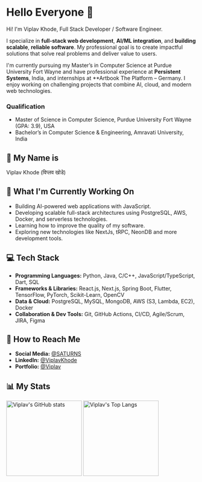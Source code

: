 # Hello Everyone 👋

Hi! I'm Viplav Khode, Full Stack Developer / Software Engineer.

I specialize in **full-stack web development**, **AI/ML integration**, and **building scalable**, **reliable software**. My professional goal is to create impactful solutions that solve real problems and deliver value to users.

I'm currently pursuing my Master’s in Computer Science at Purdue University Fort Wayne and have professional experience at **Persistent Systems**, India, and internships at **Artbook The Platform – Germany. I enjoy working on challenging projects that combine AI, cloud, and modern web technologies.

### Qualification
- Master of Science in Computer Science, Purdue University Fort Wayne (GPA: 3.9), USA
- Bachelor’s in Computer Science & Engineering, Amravati University, India

## :identification_card: My Name is

Viplav Khode (विप्लव खोडे)

## :telescope: What I'm Currently Working On

- Building AI-powered web applications with JavaScript.
- Developing scalable full-stack architectures using PostgreSQL, AWS, Docker, and serverless technologies.
- Learning how to improve the quality of my software.
- Exploring new technologies like NextJs, tRPC, NeonDB and more development tools.

## :computer: Tech Stack

- **Programming Languages:** Python, Java, C/C++, JavaScript/TypeScript, Dart, SQL
- **Frameworks & Libraries:** React.js, Next.js, Spring Boot, Flutter, TensorFlow, PyTorch, Scikit-Learn, OpenCV
- **Data & Cloud:** PostgreSQL, MySQL, MongoDB, AWS (S3, Lambda, EC2), Docker
- **Collaboration & Dev Tools:** Git, GitHub Actions, CI/CD, Agile/Scrum, JIRA, Figma


## :link: How to Reach Me

- **Social Media:** [@SATURNS](https://www.instagram.com/s.a.t.u.r.n.s/)
- **LinkedIn:** [@ViplavKhode](https://www.linkedin.com/in/viplavkhode/)
- **Portfolio:** [@Viplav](https://viplav.vercel.app/)

## :bar_chart: My Stats

<picture>
  <source srcset="https://github-readme-stats.vercel.app/api?username=ViplavKhode&card_width=442&theme=dark" media="(prefers-color-scheme: dark)">
  <source srcset="https://github-readme-stats.vercel.app/api?username=ViplavKhode&card_width=442" media="(prefers-color-scheme: light), (prefers-color-scheme: no-preference)">
  <img src="https://github-readme-stats.vercel.app/api?username=ViplavKhode&card_width=442" height="200" alt="Viplav's GitHub stats">
</picture>
<picture>
  <source srcset="https://github-readme-stats.vercel.app/api/top-langs?username=ViplavKhode&layout=compact&card_width=320&theme=dark" media="(prefers-color-scheme: dark)">
  <source srcset="https://github-readme-stats.vercel.app/api/top-langs?username=ViplavKhode&layout=compact&card_width=320" media="(prefers-color-scheme: light), (prefers-color-scheme: no-preference)">
  <img src="https://github-readme-stats.vercel.app/api/top-langs?username=ViplavKhode&layout=compact&card_width=320" height="200" alt="Viplav's Top Langs">
</picture>
